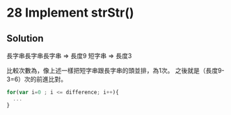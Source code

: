# 28 Implement strStr()

## Solution

長字串長字串長字串 => 長度9
短字串           => 長度3

比較次數為，像上述一樣把短字串跟長字串的頭並排，為1次。
之後就是（長度9-3=6）次的前進比對。

```js
for(var i=0 ; i <= difference; i++){
  ...
}
```
